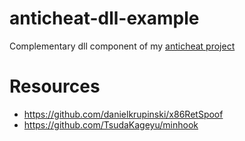 # anticheat-dll-example
Complementary dll component of my [anticheat project](https://github.com/thetuh/anticheat-poc)
# Resources
* https://github.com/danielkrupinski/x86RetSpoof
* https://github.com/TsudaKageyu/minhook
